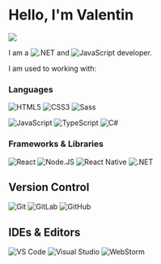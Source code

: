 # Hello, I'm Valentin

[![](https://img.shields.io/badge/-@valentinDiogo-%23181717?style=flat-square&logo=github)](https://github.com/valentinDiogo)

I am a ![.NET](https://img.shields.io/badge/.NET-5C2D91?style=flat-square&logo=.net) and ![JavaScript](https://img.shields.io/badge/JAVASCRIPT-323330?style=flat-square&logo=javascript&logoColor=F7DF1E) developer.

I am used to working with:

### Languages

![HTML5](https://img.shields.io/badge/-HTML5-%23E44D27?style=flat-square&logo=html5&logoColor=ffffff)
![CSS3](https://img.shields.io/badge/-CSS3-%231572B6?style=flat-square&logo=css3)
![Sass](https://img.shields.io/badge/-SASS-%23CC6699?style=flat-square&logo=sass&logoColor=ffffff)

![JavaScript](https://img.shields.io/badge/JAVASCRIPT-323330?style=flat-square&logo=javascript&logoColor=F7DF1E)
![TypeScript](https://img.shields.io/badge/TYPESCRIPT-007ACC?style=flat-square&logo=typescript&logoColor=ffffff)
![C#](https://img.shields.io/badge/C%23-%23239120?style=flat-square&logo=c-sharp&logoColor=white)

### Frameworks & Libraries

![React](https://img.shields.io/badge/REACT-%23282C34?style=flat-square&logo=react)
![Node.JS](https://img.shields.io/badge/NODE.JS-43853D?style=flat-square&logo=node.js&logoColor=ffffff)
![React Native](https://img.shields.io/badge/REACT%20NATIVE-%23282C34?style=flat-square&logo=react)
![.NET](https://img.shields.io/badge/.NET-5C2D91?style=flat-square&logo=.net)

## Version Control

![Git](https://img.shields.io/badge/-GIT-%23F05032?style=flat-square&logo=git&logoColor=%23ffffff)
![GitLab](https://img.shields.io/badge/-GITLAB-FCA121?style=flat-square&logo=gitlab)
![GitHub](https://img.shields.io/badge/-GITHUB-100000?style=flat-square&logo=github)

## IDEs & Editors

![VS Code](https://img.shields.io/badge/-VSCODE-%23007ACC?style=flat-square&logo=visual-studio-code)
![Visual Studio](https://img.shields.io/badge/-VISUAL%20STUDIO-663399?style=flat-square&logo=visual-studio)
![WebStorm](https://img.shields.io/badge/-WEBSTORM-143?style=flat-square&logo=webstorm&logoColor=white&color=black)
